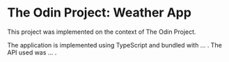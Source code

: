 # The Odin Project: Weather App
This project was implemented on the context of The Odin Project.

The application is implemented using TypeScript and bundled with ... . The API used was ... .
